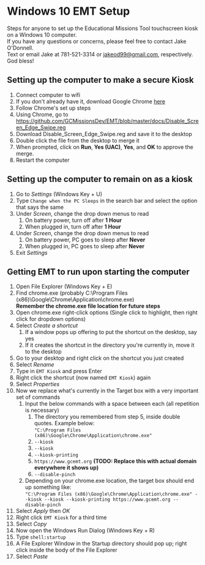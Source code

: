 # Windows 10 EMT Setup
Steps for anyone to set up the Educational Missions Tool touchscreen kiosk on a Windows 10 computer.  
If you have any questions or concerns, please feel free to contact Jake O'Donnell.  
Text or email Jake at 781-521-3314 or jakeod99@gmail.com, respectively.  
God bless!  

## Setting up the computer to make a secure Kiosk
1. Connect computer to wifi
2. If you don't already have it, download Google Chrome [here](https://www.google.com/chrome/)
3. Follow Chrome's set up steps
4. Using Chrome, go to https://github.com/GCMissionsDev/EMT/blob/master/docs/Disable_Screen_Edge_Swipe.reg
5. Download Disable_Screen_Edge_Swipe.reg and save it to the desktop
6. Double click the file from the desktop to merge it
7. When prompted, click on **Run**, **Yes (UAC)**, **Yes**, and **OK** to approve the merge.
8. Restart the computer  

## Setting up the computer to remain on as a kiosk
1. Go to *Settings* (Windows Key + U)
2. Type `Change when the PC Sleeps` in the search bar and select the option that says the same
3. Under *Screen*, change the drop down menus to read
	1. On battery power, turn off after **1 Hour**
	2. When plugged in, turn off after **1 Hour**
4. Under *Screen*, change the drop down menus to read
	1. On battery power, PC goes to sleep after **Never**
	2. When plugged in, PC goes to sleep after **Never**
5. Exit *Settings*  

## Getting EMT to run upon starting the computer
1. Open File Explorer (Windows Key + E)
2. Find chrome.exe (probably C:\Program Files (x86)\Google\Chrome\Application\chrome.exe)  
**Remember the chrome.exe file location for future steps**
3. Open chrome.exe right-click options (Single click to highlight, then right click for dropdown options)
4. Select *Create a shortcut*
    1. If a window pops up offering to put the shortcut on the desktop, say yes
    2. If it creates the shortcut in the directory you're currently in, move it to the desktop
5. Go to your desktop and right click on the shortcut you just created
6. Select *Rename*
7. Type in `EMT Kiosk` and press Enter
8. Right click the shortcut (now named `EMT Kiosk`) again
9. Select *Properties*
10. Now we replace what's currently in the Target box with a very important set of commands
    1. Input the below commands with a space between each (all repetition is necessary) 
        1. The directory you remembered from step 5, inside double quotes. Example below:  
        `"C:\Program Files (x86)\Google\Chrome\Application\chrome.exe"`
        2. `--kiosk`
        3. `--kiosk`
        4. `--kiosk-printing`
        5. `https://www.gcemt.org` **(TODO: Replace this with actual domain everywhere it shows up)**
        6. `--disable-pinch`
    2. Depending on your chrome.exe location, the target box should end up something like:  
    `"C:\Program Files (x86)\Google\Chrome\Application\chrome.exe" --kiosk --kiosk --kiosk-printing https://www.gcemt.org --disable-pinch`
11. Select *Apply* then *OK*
12. Right click `EMT Kiosk` for a third time
13. Select *Copy*
14. Now open the Windows Run Dialog (Windows Key + R)
15. Type `shell:startup`
16. A File Explorer Window in the Startup directory should pop up; right click inside the body of the File Explorer
17. Select *Paste*